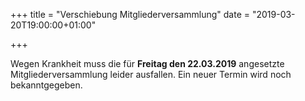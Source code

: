 +++
title = "Verschiebung Mitgliederversammlung"
date = "2019-03-20T19:00:00+01:00"

+++

Wegen Krankheit muss die für **Freitag den 22.03.2019** angesetzte Mitgliederversammlung leider ausfallen. Ein neuer Termin wird noch bekanntgegeben.